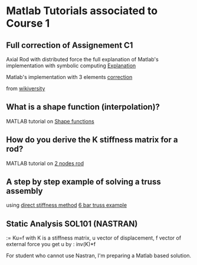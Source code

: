 # Matlab Tutorials associated to Course 1

## Full correction of Assignement C1 
Axial Rod with distributed force
the full explanation of Matlab's implementation with symbolic computing
[Explanation](http://htmlpreview.github.io/?https://github.com/jomorlier/feacourse/blob/master/AxialRod/AxialBarFEM_explanation.html)

Matlab's implementation with 3 elements
[correction](http://htmlpreview.github.io/?https://github.com/jomorlier/feacourse/blob/master/AxialRod/AxialBarFEM_simplified2.html)

from [wikiversity](https://en.wikiversity.org/wiki/Introduction_to_finite_elements/Axial_bar_finite_element_solution)

## What is a shape function (interpolation)?

MATLAB tutorial on [Shape functions](http://htmlpreview.github.io/?https://github.com/jomorlier/feacourse/blob/master/Shape_Functions/ShapeFunction.html)

## How do you derive the K stiffness matrix for a rod?

 MATLAB tutorial on [2 nodes rod](http://htmlpreview.github.io/?https://github.com/jomorlier/feacourse/blob/master/K_derivation_Rod/K_derivation_rod.html)

## A step by step example of solving a truss assembly
using [direct stiffness method](https://en.wikipedia.org/wiki/Direct_stiffness_method)
[6 bar truss example](http://htmlpreview.github.io/?https://github.com/jomorlier/feacourse/blob/master/Truss/CorrectionTruss.html)

## Static Analysis SOL101 (NASTRAN)
:= Ku=f with K is a stiffness matrix, u vector of displacement, f vector of external force
you get u by : inv(K)*f

For student who cannot use Nastran, I'm preparing a Matlab based solution.
